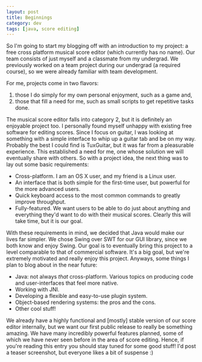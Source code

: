```yaml
---           
layout: post
title: Beginnings
category: dev
tags: [java, score editing]
---
```


So I'm going to start my blogging off with an introduction to my project: a
free cross platform musical score editor (which currently has no name). Our
team consists of just myself and a classmate from my undergrad. We previously
worked on a team project during our undergrad (a required course), so we were
already familiar with team development.


For me, projects come in two flavors:

1. those I do simply for my own personal enjoyment, such as a game and,
2. those that fill a need for me, such as small scripts to get repetitive tasks
   done.

The musical score editor falls into category 2, but it is definitely an
enjoyable project too. I personally found myself unhappy with existing free
software for editing scores. Since I focus on guitar, I was looking at
something with a simple interface to whip up a guitar tab and be on my way.
Probably the best I could find is TuxGuitar, but it was far from a pleasurable
experience. This established a need for me, one whose solution we will
eventually share with others. So with a project idea, the next thing was to lay
out some basic requirements:

* Cross-platform. I am an OS X user, and my friend is a Linux user.
* An interface that is both simple for the first-time user, but powerful for
  the more advanced users.
* Quick keyboard access to the most common commands to greatly improve
  throughput.
* Fully-featured. We want users to be able to do just about anything and
  everything they'd want to do with their musical scores. Clearly this will
  take time, but it is our goal.

With these requirements in mind, we decided that Java would make our lives far
simpler. We chose Swing over SWT for our GUI library, since we both know and
enjoy Swing. Our goal is to eventually bring this project to a level comparable
to that of commercial software. It's a big goal, but we're extremely motivated
and really enjoy this project. Anyways, some things I plan to blog about in the
near future:

* Java: not always _that_ cross-platform. Various topics on producing code and
  user-interfaces that feel more native.
* Working with JNI.
* Developing a flexible and easy-to-use plugin system.
* Object-based rendering systems: the pros and the cons.
* Other cool stuff!

We already have a highly functional and \[mostly\] stable version of our score
editor internally, but we want our first public release to really be something
amazing. We have many incredibly powerful features planned, some of which we
have never seen before in the area of score editing. Hence, if you're reading
this entry you should stay tuned for some good stuff! I'd post a teaser
screenshot, but everyone likes a bit of suspense :)
